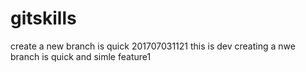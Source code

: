 # gitskills
create a new branch is quick 201707031121
this is dev
creating a nwe branch is quick and simle feature1

